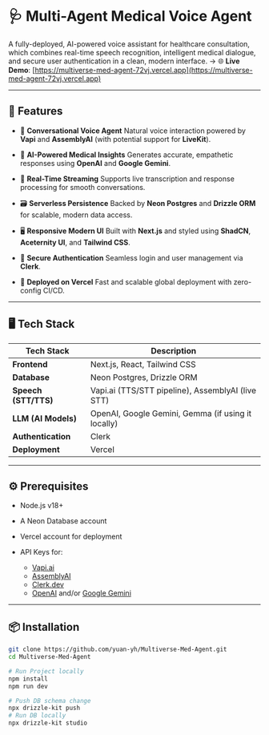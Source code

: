 # 🩺 Multi-Agent Medical Voice Agent

A fully-deployed, AI-powered voice assistant for healthcare consultation, which combines real-time speech recognition, intelligent medical dialogue, and secure user authentication in a clean, modern interface.
→ 🌐 **Live Demo**: [https://multiverse-med-agent-72vj.vercel.app](https://multiverse-med-agent-72vj.vercel.app)

---

## 🌟 Features

* 🎤 **Conversational Voice Agent**
  Natural voice interaction powered by **Vapi** and **AssemblyAI** (with potential support for **LiveKit**).

* 🧠 **AI-Powered Medical Insights**
  Generates accurate, empathetic responses using **OpenAI** and **Google Gemini**.

* 📡 **Real-Time Streaming**
  Supports live transcription and response processing for smooth conversations.

* 🗃️ **Serverless Persistence**
  Backed by **Neon Postgres** and **Drizzle ORM** for scalable, modern data access.

* 🖥️ **Responsive Modern UI**
  Built with **Next.js** and styled using **ShadCN**, **Aceternity UI**, and **Tailwind CSS**.

* 🔐 **Secure Authentication**
  Seamless login and user management via **Clerk**.

* 🚀 **Deployed on Vercel**
  Fast and scalable global deployment with zero-config CI/CD.

---

## 🖥️ Tech Stack

| **Tech Stack**       | **Description**                                    |
| -------------------- | -------------------------------------------------- |
| **Frontend**         | Next.js, React, Tailwind CSS                       |
| **Database**         | Neon Postgres, Drizzle ORM                         |
| **Speech (STT/TTS)** | Vapi.ai (TTS/STT pipeline), AssemblyAI (live STT)  |
| **LLM (AI Models)**  | OpenAI, Google Gemini, Gemma (if using it locally) |
| **Authentication**   | Clerk                                              |
| **Deployment**       | Vercel                                             |

---

## ⚙️ Prerequisites

* Node.js v18+
* A Neon Database account
* Vercel account for deployment
* API Keys for:

  * [Vapi.ai](https://vapi.ai/)
  * [AssemblyAI](https://www.assemblyai.com/)
  * [Clerk.dev](https://clerk.dev/)
  * [OpenAI](https://platform.openai.com/) and/or [Google Gemini](https://ai.google.dev/)

---

## 📦 Installation

```bash
git clone https://github.com/yuan-yh/Multiverse-Med-Agent.git
cd Multiverse-Med-Agent

# Run Project locally
npm install
npm run dev

# Push DB schema change
npx drizzle-kit push
# Run DB locally
npx drizzle-kit studio
```